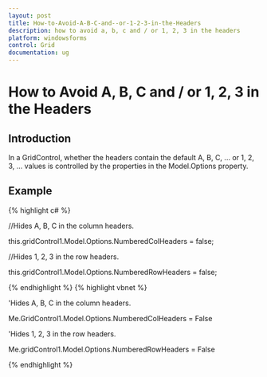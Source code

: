 ```yaml
---
layout: post
title: How-to-Avoid-A-B-C-and--or-1-2-3-in-the-Headers
description: how to avoid a, b, c and / or 1, 2, 3 in the headers
platform: windowsforms
control: Grid
documentation: ug
---
```


# How to Avoid A, B, C and / or 1, 2, 3 in the Headers



## Introduction

In a GridControl, whether the headers contain the default A, B, C, ... or 1, 2, 3, ... values is controlled by the properties in the Model.Options property. 

## Example



{% highlight c# %}



//Hides A, B, C in the column headers.

this.gridControl1.Model.Options.NumberedColHeaders = false;



//Hides 1, 2, 3 in the row headers.

this.gridControl1.Model.Options.NumberedRowHeaders = false;


{% endhighlight  %}
{% highlight vbnet %}



'Hides A, B, C in the column headers.

Me.GridControl1.Model.Options.NumberedColHeaders = False



'Hides 1, 2, 3 in the row headers.

Me.gridControl1.Model.Options.NumberedRowHeaders = False

{% endhighlight  %}

